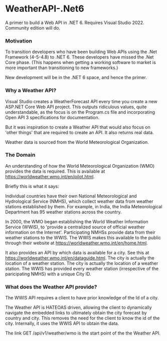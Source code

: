 # WeatherAPI-.Net6
A primer to build a Web API in .NET 6. Requires Visual Studio 2022. Community edition will do.

### Motivation
To transition developers who have been building Web APIs using the .Net Framework (4-5-4.8) to .NET 6. These developers have missed the .Net Core phase. (This happens when getting a working software to market is more important than transitioning to new frameworks.)

New development will be in the .NET 6 space, and hence the primer.

### Why a Weather API?
Visual Studio creates a WeatherForecast API every time you create a new ASP.NET Core Web API project. This outputs ridiculous values, quite understandable, as the focus is on the Program.cs file and incorporating Open API 3 specifications for documentation.

But it was inspiration to create a Weather API that would also focus on 'other things' that are required to create an API. It also returns real data.

Weather data is sourced from the World Meteorological Organization.

### The Domain
An understanding of how the World Meteorological Organization (WMO) provides the data is required. This is available at https://worldweather.wmo.int/en/pilot.html.

Briefly this is what it says:

Individual countries have their own National Meteorological and Hydrological Service (NMHS), which collect weather data from weather stations established by them. For example, in India, the India Meteorological Department has 95 weather stations across the country.

In 2000, the WMO began establishing the World Weather Information Service (WWIS), to 'provide a centralized source of official weather information on the Internet'. Participating NMHSs provide data from their weather stations to the WWIS. The WWIS makes this available to the public through their website at https://worldweather.wmo.int/en/home.html.

It also provides an API by which data is available for a city. See this at https://worldweather.wmo.int/en/dataguide.html. The city is actually the location of a weather station. The city is actually the location of a weather station. The WWIS has provided every weather station (irrespective of the paricipating NMHS) with a unique City ID.

### What does the Weather API provide?
The WWIS API requires a client to have prior knowledge of the Id of a city.

The Weather API is HATEOAS driven, allowing the client to dynamically navigate the embedded links to ultimately obtain the city forecast by country and city. This removes the need for the client to know the id of the city. Internally, it uses the WWIS API to obtain the data.

The link GET /api/v1/weather/wmo is the start point of the the Weather API.
